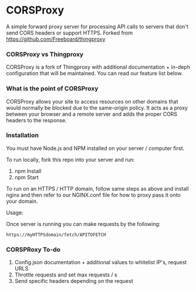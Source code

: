 CORSProxy
==========

A simple forward proxy server for processing API calls to servers that don't send CORS headers or support HTTPS. Forked from https://github.com/Freeboard/thingproxy

### CORSProxy vs Thingproxy

CORSProxy is a fork of Thingproxy with additional documentation + in-deph configuration that will be maintained. You can read our feature list below.

### What is the point of CORSProxy

CORSProxy allows your site to access resources on other domains that would normally be blocked due to the same-origin policy. It acts as a proxy between your browser and a remote server and adds the proper CORS headers to the response.

### Installation

You must have Node.js and NPM installed on your server / computer first. 

To run locally, fork this repo into your server and run:

1. npm Install
2. npm Start

To run on an HTTPS / HTTP domain, follow same steps as above and install nginx and then refer to our NGINX.conf file for how to proxy pass it onto your domain.

Usage:

Once server is running you can make requests by the following:

```
https://myHTTPSdomain/fetch/APITOFETCH
```

### CORSPRoxy To-do
1. Config.json documentation + additional values to whitelist IP's, request URLS
2. Throttle requests and set max requests / s
3. Send specific headers depending on the request
